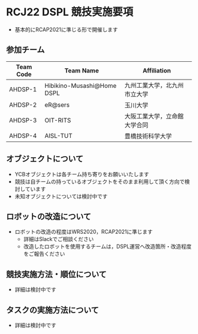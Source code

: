 # RCJ22 DSPL 競技実施要項

- 基本的にRCAP2021に準じる形で開催します

## 参加チーム

| Team Code | Team Name                  | Affiliation              |
| ---       | ---                        | ---                      |
| AHDSP-1   | Hibikino-Musashi@Home DSPL | 九州工業大学，北九州市立大学  |
| AHDSP-2   | eR@sers                    | 玉川大学                  |
| AHDSP-3   | OIT-RITS                   | 大阪工業大学，立命館大学合同  |
| AHDSP-4   | AISL-TUT                   | 豊橋技術科学大学            |

## オブジェクトについて

- YCBオブジェクトは各チーム持ち寄りをお願いいたします
- 競技は自チームの持っているオブジェクトをそのまま利用して頂く方向で検討しています
- 未知オブジェクトについては検討中です

## ロボットの改造について

- ロボットの改造の程度はWRS2020，RCAP2021に準じます
  - 詳細はSlackでご相談ください
  - 改造したロボットを使用するチームは，DSPL運営へ改造箇所・改造程度をご報告ください


## 競技実施方法・順位について

- 詳細は検討中です

## タスクの実施方法について

- 詳細は検討中です

